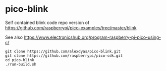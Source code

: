 # pico-blink

Self contained blink code repo version of https://github.com/raspberrypi/pico-examples/tree/master/blink

See also https://www.electronicshub.org/program-raspberry-pi-pico-using-c/

```
git clone https://github.com/alexdyas/pico-blink.git
git clone https://github.com/raspberrypi/pico-sdk.git
cd pico-blink
./run-build.sh
```
